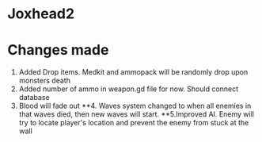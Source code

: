 # Joxhead2

# Changes made

1. Added Drop items. Medkit and ammopack will be randomly drop upon monsters death
2. Added number of ammo in weapon.gd file for now. Should connect database 
3. Blood will fade out
**4. Waves system changed to when all enemies in that waves died, then new waves will start.
**5.Improved AI. Enemy will try to locate player's location and prevent the enemy from stuck at the wall

